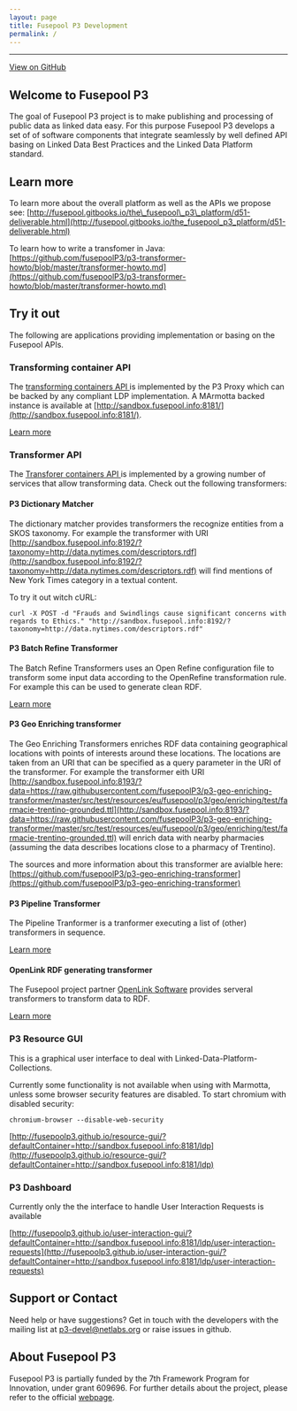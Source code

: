 ```yaml
---
layout: page
title: Fusepool P3 Development
permalink: /
---
```


-----------------

[View on GitHub](https://github.com/fusepoolP3)

## <a name="welcome-to-fusepool-p3"></a>Welcome to Fusepool P3

The goal of Fusepool P3 project is to make publishing and processing of
public data as linked data easy. For this purpose Fusepool P3 develops a
set of of software components that integrate seamlessly by well defined
API basing on Linked Data Best Practices and the Linked Data Platform
standard.

## <a name="learn-more"></a>Learn more

To learn more about the overall platform as well as the APIs we propose
see:
[http://fusepool.gitbooks.io/the\_fusepool\_p3\_platform/d51-deliverable.html](http://fusepool.gitbooks.io/the_fusepool_p3_platform/d51-deliverable.html)

To learn how to write a transfomer in Java:
[https://github.com/fusepoolP3/p3-transformer-howto/blob/master/transformer-howto.md](https://github.com/fusepoolP3/p3-transformer-howto/blob/master/transformer-howto.md)

## <a name="try-it-out"></a>Try it out

The following are applications providing implementation or basing on the Fusepool
APIs.


### Transforming container API

The [transforming containers API ](https://github.com/fusepoolP3/overall-architecture/blob/master/transforming-container-api.md) is 
implemented by the P3 Proxy which can be backed by any compliant LDP implementation. A MArmotta backed instance is available at 
[http://sandbox.fusepool.info:8181/](http://sandbox.fusepool.info:8181/).

[Learn more](proxy/)

### Transformer API

The [Transforer containers API ](https://github.com/fusepoolP3/overall-architecture/blob/master/transformer-api.md) is implemented by a 
growing number of services that allow transforming data. Check out the following transformers:


#### P3 Dictionary Matcher

The dictionary matcher provides transformers the recognize entities from a SKOS taxonomy. For example the transformer with URI [http://sandbox.fusepool.info:8192/?taxonomy=http://data.nytimes.com/descriptors.rdf](http://sandbox.fusepool.info:8192/?taxonomy=http://data.nytimes.com/descriptors.rdf) will find mentions of New York Times category in a textual content.

To try it out witch cURL: 

`curl -X POST -d "Frauds and Swindlings cause significant concerns with regards to Ethics." "http://sandbox.fusepool.info:8192/?taxonomy=http://data.nytimes.com/descriptors.rdf"`

#### P3 Batch Refine Transformer

The Batch Refine Transformers uses an Open Refine configuration file to transform some input data according to the OpenRefine 
transformation rule. For example this can be used to generate clean RDF.

[Learn more](batch-refine/)

#### P3 Geo Enriching transformer

The Geo Enriching Transformers enriches RDF data containing geographical locations with points of interests around these locations. The locations are taken from an URI that can be specified as a query parameter in the URI of the transformer. For example the transformer eith URI [http://sandbox.fusepool.info:8193/?data=https://raw.githubusercontent.com/fusepoolP3/p3-geo-enriching-transformer/master/src/test/resources/eu/fusepool/p3/geo/enriching/test/farmacie-trentino-grounded.ttl](http://sandbox.fusepool.info:8193/?data=https://raw.githubusercontent.com/fusepoolP3/p3-geo-enriching-transformer/master/src/test/resources/eu/fusepool/p3/geo/enriching/test/farmacie-trentino-grounded.ttl) will enrich data with nearby pharmacies (assuming the data describes locations close to a pharmacy of Trentino).

The sources and more information about this transformer are avialble here: [https://github.com/fusepoolP3/p3-geo-enriching-transformer](https://github.com/fusepoolP3/p3-geo-enriching-transformer)

#### P3 Pipeline Transformer

The Pipeline Tranformer is a tranformer executing a list of (other) transformers in sequence.

[Learn more](pipeline-transformer/)

#### OpenLink RDF generating transformer

The Fusepool project partner [OpenLink Software](http://www.openlinksw.com/) provides serveral transformers to transform data to RDF.

[Learn more](openlink-rdf-generators/)

### P3 Resource GUI

This is a graphical user interface to deal with Linked-Data-Platform-Collections.

Currently some functionality is not available when using with Marmotta, unless
some browser security features are disabled. To start chromium with disabled security:

    chromium-browser --disable-web-security

[http://fusepoolp3.github.io/resource-gui/?defaultContainer=http://sandbox.fusepool.info:8181/ldp](http://fusepoolp3.github.io/resource-gui/?defaultContainer=http://sandbox.fusepool.info:8181/ldp)

### P3 Dashboard

Currently only the the interface to handle User Interaction Requests is available

[http://fusepoolp3.github.io/user-interaction-gui/?defaultContainer=http://sandbox.fusepool.info:8181/ldp/user-interaction-requests](http://fusepoolp3.github.io/user-interaction-gui/?defaultContainer=http://sandbox.fusepool.info:8181/ldp/user-interaction-requests)

## <a name="support-or-contact"></a>Support or Contact

Need help or have suggestions? Get in touch with the developers with the
mailing list at [p3-devel@netlabs.org](mailto:p3-devel@netlabs.org) or
raise issues in github.

## <a name="about-fusepool-p3"></a>About Fusepool P3

Fusepool P3 is partially funded by the 7th Framework Program for
Innovation, under grant 609696. For further details about the project,
please refer to the official [webpage](http://p3.fusepool.eu/).
